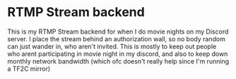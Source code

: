 # RTMP Stream backend

This is my RTMP Stream backend for when I do movie nights on my Discord server.
I place the stream behind an authorization wall, so no body random can just wander in, who aren't invited.
This is mostly to keep out people who arent participating in movie night in my discord,
and also to keep down monthly network bandwidth (which ofc doesn't really help since I'm running a TF2C mirror)